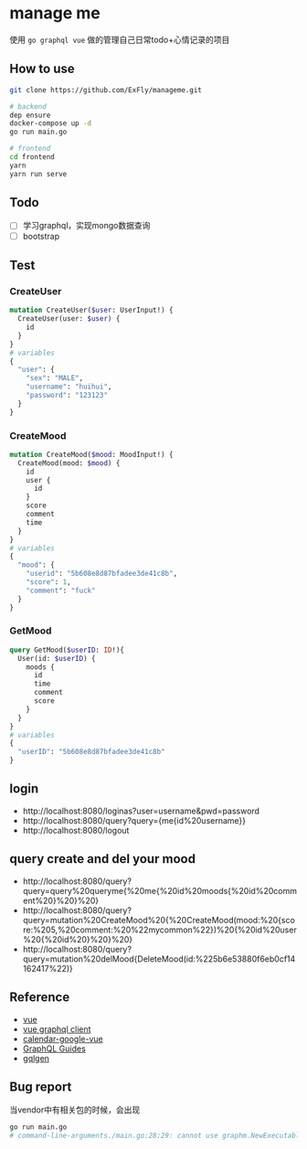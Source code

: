 # manage me

使用 `go graphql vue` 做的管理自己日常todo+心情记录的项目

## How to use

```sh
git clone https://github.com/ExFly/manageme.git

# backend
dep ensure
docker-compose up -d
go run main.go

# frontend
cd frontend
yarn
yarn run serve
```

## Todo

- [ ] 学习graphql，实现mongo数据查询
- [ ] bootstrap

## Test

### CreateUser

```graphql
mutation CreateUser($user: UserInput!) {
  CreateUser(user: $user) {
    id
  }
}
# variables
{
  "user": {
    "sex": "MALE",
    "username": "huihui",
    "password": "123123"
  }
}
```

### CreateMood

```graphql
mutation CreateMood($mood: MoodInput!) {
  CreateMood(mood: $mood) {
    id
    user {
      id
    }
    score
    comment
    time
  }
}
# variables
{
  "mood": {
    "userid": "5b608e8d87bfadee3de41c8b",
    "score": 1,
    "comment": "fuck"
  }
}
```

### GetMood

```graphql
query GetMood($userID: ID!){
  User(id: $userID) {
    moods {
      id
      time
      comment
      score
    }
  }
}
# variables
{
  "userID": "5b608e8d87bfadee3de41c8b"
}
```

## login
* http://localhost:8080/loginas?user=username&pwd=password
* http://localhost:8080/query?query={me{id%20username}}
* http://localhost:8080/logout

## query create and del your mood
* http://localhost:8080/query?query=query%20queryme{%20me{%20id%20moods{%20id%20comment%20}%20}%20}
* http://localhost:8080/query?query=mutation%20CreateMood%20{%20CreateMood(mood:%20{score:%205,%20comment:%20%22mycommon%22})%20{%20id%20user%20{%20id%20}%20}%20}
* http://localhost:8080/query?query=mutation%20delMood{DeleteMood(id:%225b6e53880f6eb0cf14162417%22)}

## Reference

- [vue](https://cn.vuejs.org/index.html)
- [vue graphql client](https://akryum.github.io/vue-apollo/guide/apollo/queries.html#simple-query)
- [calendar-google-vue](https://github.com/FlowzPlatform/calendar-google-vue)
- [GraphQL Guides](https://www.graphql.com/guides/)
- [gqlgen](https://gqlgen.com)

## Bug report

当vendor中有相关包的时候，会出现

```sh
go run main.go
# command-line-arguments./main.go:28:29: cannot use graphm.NewExecutableSchema(&graphm.App literal) (type "github.com/exfly/manageme/vendor/github.com/vektah/gqlgen/graphql".ExecutableSchema) as type "github.com/vektah/gqlgen/graphql".ExecutableSchema in argument to handler.GraphQL:        "github.com/exfly/manageme/vendor/github.com/vektah/gqlgen/graphql".ExecutableSchema does not implement "github.com/vektah/gqlgen/graphql".ExecutableSchema (wrong type for Mutation method)                have Mutation(context.Context, *"github.com/exfly/manageme/vendor/github.com/vektah/gqlgen/neelance/query".Operation) *"github.com/exfly/manageme/vendor/github.com/vektah/gqlgen/graphql".Response                want Mutation(context.Context, *"github.com/vektah/gqlgen/neelance/query".Operation) *"github.com/vektah/gqlgen/graphql".Response
```
